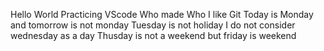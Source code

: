 Hello World
Practicing VScode
Who made Who
I like Git
Today is Monday and tomorrow is not monday
Tuesday is not holiday
I do not consider wednesday as a day
Thusday is not a weekend but friday is weekend
